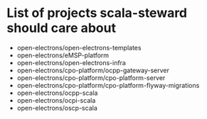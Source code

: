 # List of projects scala-steward should care about
- open-electrons/open-electrons-templates
- open-electrons/eMSP-platform
- open-electrons/open-electrons-infra
- open-electrons/cpo-platform/ocpp-gateway-server
- open-electrons/cpo-platform/cpo-platform-server
- open-electrons/cpo-platform/cpo-platform-flyway-migrations
- open-electrons/ocpp-scala
- open-electrons/ocpi-scala
- open-electrons/oscp-scala
